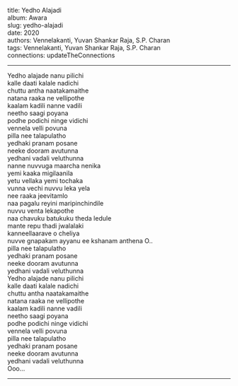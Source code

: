title: Yedho Alajadi  
album: Awara  
slug: yedho-alajadi  
date: 2020  
authors: Vennelakanti, Yuvan Shankar Raja, S.P. Charan  
tags: Vennelakanti, Yuvan Shankar Raja, S.P. Charan  
connections: updateTheConnections  

------------

Yedho alajade nanu pilichi  
kalle daati kalale nadichi  
chuttu antha naatakamaithe  
natana raaka ne vellipothe  
kaalam kadili nanne vadili  
neetho saagi poyana  
podhe podichi ninge vidichi  
vennela velli povuna  
pilla nee talapulatho  
yedhaki pranam posane  
neeke dooram avutunna  
yedhani vadali veluthunna  
nanne nuvvuga maarcha nenika  
yemi kaaka migilaanila  
yetu vellaka yemi tochaka  
vunna vechi nuvvu leka yela  
nee raaka jeevitamlo  
naa pagalu reyini maripinchindile  
nuvvu venta lekapothe  
naa chavuku batukuku theda ledule  
mante repu thadi jwalalaki  
kanneellaarave o cheliya  
nuvve gnapakam ayyanu ee kshanam anthena O..  
pilla nee talapulatho  
yedhaki pranam posane  
neeke dooram avutunna  
yedhani vadali veluthunna  
Yedho alajade nanu pilichi  
kalle daati kalale nadichi  
chuttu antha naatakamaithe  
natana raaka ne vellipothe  
kaalam kadili nanne vadili  
neetho saagi poyana  
podhe podichi ninge vidichi  
vennela velli povuna  
pilla nee talapulatho  
yedhaki pranam posane  
neeke dooram avutunna  
yedhani vadali veluthunna  
Ooo…  


------------
